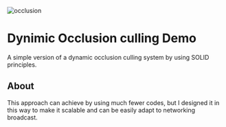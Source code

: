 ![occlusion](https://user-images.githubusercontent.com/39720325/107124728-43032100-686b-11eb-81cc-4b7789c5bf5d.png)

# Dynimic Occlusion culling Demo

A simple version of a dynamic occlusion culling system by using SOLID principles.

## About

This approach can achieve by using much fewer codes, but I designed it in this way to make it scalable and can be easily adapt to networking broadcast.
